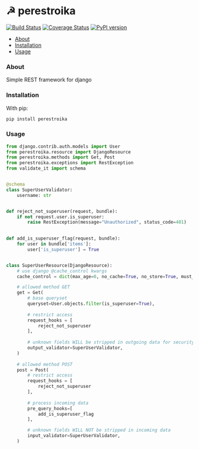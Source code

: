 # ☭ perestroika

[![Build Status](https://travis-ci.org/newmediatech/perestroika.svg?branch=master)](https://travis-ci.org/newmediatech/perestroika) 
[![Coverage Status](https://coveralls.io/repos/github/newmediatech/perestroika/badge.svg?branch=master)](https://coveralls.io/github/newmediatech/perestroika)
[![PyPI version](https://badge.fury.io/py/perestroika.svg)](https://badge.fury.io/py/perestroika)

- [About](#about)
- [Installation](#installation)
- [Usage](#usage)

### <a name="about"/>About</a>
Simple REST framework for django

### <a name="installation"/>Installation</a>
With pip:
```bash
pip install perestroika
```

### <a name="usage"/>Usage</a>
```python
from django.contrib.auth.models import User
from perestroika.resource import DjangoResource
from perestroika.methods import Get, Post
from perestroika.exceptions import RestException
from validate_it import schema


@schema
class SuperUserValidator:
    username: str


def reject_not_superuser(request, bundle):
    if not request.user.is_superuser:
        raise RestException(message="Unauthorized", status_code=401)

    
def add_is_superuser_flag(request, bundle):
    for user in bundle['items']:
        user['is_superuser'] = True


class SuperUserResource(DjangoResource):
    # use django @cache_control kwargs
    cache_control = dict(max_age=0, no_cache=True, no_store=True, must_revalidate=True)

    # allowed method GET
    get = Get(
        # base queryset
        queryset=User.objects.filter(is_superuser=True),
        
        # restrict access
        request_hooks = [
            reject_not_superuser
        ],
        
        # unknown fields WILL be stripped in outgoing data for security reasons
        output_validator=SuperUserValidator,
    )
    
    # allowed method POST
    post = Post(
        # restrict access
        request_hooks = [
            reject_not_superuser
        ],
    
        # process incoming data
        pre_query_hooks=[
            add_is_superuser_flag
        ],

        # unknown fields WILL NOT be stripped in incoming data
        input_validator=SuperUserValidator,
    )
```
